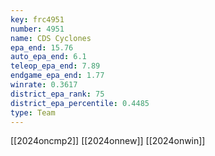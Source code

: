 ```yaml
---
key: frc4951
number: 4951
name: CDS Cyclones
epa_end: 15.76
auto_epa_end: 6.1
teleop_epa_end: 7.89
endgame_epa_end: 1.77
winrate: 0.3617
district_epa_rank: 75
district_epa_percentile: 0.4485
type: Team
---
```

[[2024oncmp2]]
[[2024onnew]]
[[2024onwin]]
